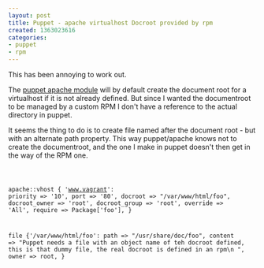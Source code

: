 ```yaml
---
layout: post
title: Puppet - apache virtualhost Docroot provided by rpm
created: 1363023616
categories:
- puppet
- rpm
---
```

<p>This has been annoying to work out.</p>


<p>The <a href="https://forge.puppetlabs.com/puppetlabs/apache">puppet apache module</a> will by default create the document root for a virtualhost if it is not already defined. But since I wanted the documentroot to be managed by a custom   RPM I don't have a reference to the actual directory in puppet.</p>

<p>It seems the thing to do is to create file named after the document root - but with an alternate path property. This way puppet/apache knows not to create the documentroot, and the one I make in puppet doesn't then get in the way of the RPM one.</p>

<code>

  apache::vhost { 'www.vagrant':
    priority        => '10',
    port            => '80',
    docroot         => "/var/www/html/foo",
    docroot_owner   => 'root',
    docroot_group   => 'root',
    override        => 'All',
    require         => Package['foo'],
  }

  file {'/var/www/html/foo':
      path => "/usr/share/doc/foo",
      content => "Puppet needs a file with an object name of teh docroot defined, this is that dummy file, the real docroot is defined in an rpm\n ",
      owner => root,
  }

</code>
